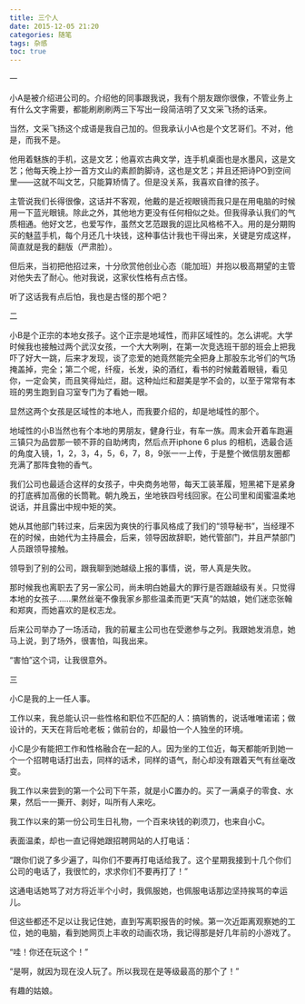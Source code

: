 ```yaml
---
title: 三个人
date: 2015-12-05 21:20
categories: 随笔
tags: 杂感
toc: true
---
```

一

小A是被介绍进公司的。介绍他的同事跟我说，我有个朋友跟你很像，不管业务上有什么文字需要，都能刷刷刷两三下写出一段简洁明了又文采飞扬的话来。

当然，文采飞扬这个成语是我自己加的。但我承认小A也是个文艺哥们。不对，他是，而我不是。

他用着魅族的手机，这是文艺；他喜欢古典文学，连手机桌面也是水墨风，这是文艺；他每天晚上抄一首方文山的素颜韵脚诗，这也是文艺；并且还把诗PO到空间里——这就不叫文艺，只能算矫情了。但是没关系，我喜欢自律的孩子。

主管说我们长得很像，这话并不客观，他戴的是近视眼镜而我只是在用电脑的时候用一下蓝光眼镜。除此之外，其他地方更没有任何相似之处。但我得承认我们的气质相通。他好文艺，也爱写作，虽然文艺范跟我的逗比风格格不入。用的是分期购买的魅蓝手机，每个月还几十块钱，这种事估计我也干得出来，关键是穷成这样，简直就是我的翻版（严肃脸）。

但后来，当初把他招过来，十分欣赏他创业心态（能加班）并抱以极高期望的主管对他失去了耐心。他对我说，这家伙性格有点古怪。

听了这话我有点后怕，我也是古怪的那个吧？

二

小B是个正宗的本地女孩子。这个正宗是地域性，而非区域性的。怎么讲呢。大学时候我也接触过两个武汉女孩，一个大大咧咧，在第一次竞选班干部的班会上把我吓了好大一跳，后来才发现，谈了恋爱的她竟然能完全把身上那股东北爷们的气场掩盖掉，完全；第二个呢，纤瘦，长发，染的酒红，看书的时候戴着眼镜，看见你，一定会笑，而且笑得灿烂，甜。这种灿烂和甜美是学不会的，以至于常常有本班的男生跑到自习室专门为了看她一眼。

显然这两个女孩是区域性的本地人，而我要介绍的，却是地域性的那个。

地域性的小B当然也有个本地的男朋友，健身行业，有车一族。周末会开着车跑遍三镇只为品尝那一顿不菲的自助烤肉，然后点开iphone 6 plus 的相机，选最合适的角度入镜，1，2，3，4，5，6，7，8，9张一一上传，于是整个微信朋友圈都充满了那阵食物的香气。

我们公司也最适合这样的女孩子，中央商务地带，每天工装革履，短黑裙下是紧身的打底裤加高傲的长筒靴。朝九晚五，坐地铁四号线回家。在公司里和闺蜜温柔地说话，并且露出中规中矩的笑。

她从其他部门转过来，后来因为爽快的行事风格成了我们的“领导秘书”，当经理不在的时候，由她代为主持晨会，后来，领导因故辞职，她代管部门，并且严禁部门人员跟领导接触。

领导到了别的公司，跟我聊到她越级上报的事情，说，带人真是失败。

那时候我也离职去了另一家公司，尚未明白她最大的罪行是否跟越级有关。只觉得本地的女孩子……果然丝毫不像我家乡那些温柔而更“天真”的姑娘，她们迷恋张翰和郑爽，而她喜欢的是权志龙。

后来公司举办了一场活动，我的前雇主公司也在受邀参与之列。我跟她发消息，她马上说，到了场外，很害怕，叫我出来。

“害怕”这个词，让我很意外。

三

小C是我的上一任人事。

工作以来，我总能认识一些性格和职位不匹配的人：搞销售的，说话唯唯诺诺；做设计的，天天在背后呛老板；做前台的，却最怕一个人独坐的环境。

小C是少有能把工作和性格融合在一起的人。因为坐的工位近，每天都能听到她一个一个招聘电话打出去，同样的话术，同样的语气，耐心却没有跟着天气有丝毫改变。

我工作以来尝到的第一个公司下午茶，就是小C置办的。买了一满桌子的零食、水果，然后一一撕开、剥好，叫所有人来吃。

我工作以来的第一份公司生日礼物，一个百来块钱的剃须刀，也来自小C。

表面温柔，却也一直记得她跟招聘网站的人打电话：

“跟你们说了多少遍了，叫你们不要再打电话给我了。这个星期我接到十几个你们公司的电话了，我很忙的，求求你们不要再打了！”

这通电话她骂了对方将近半个小时，我佩服她，也佩服电话那边坚持挨骂的幸运儿。

但这些都还不足以让我记住她，直到写离职报告的时候。第一次近距离观察她的工位，她的电脑，看到她网页上丰收的动画农场，我记得那是好几年前的小游戏了。

“哇！你还在玩这个！”

“是啊，就因为现在没人玩了。所以我现在是等级最高的那个了！”

有趣的姑娘。
